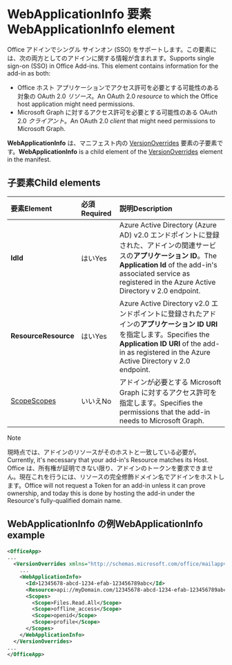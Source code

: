 # <a name="webapplicationinfo-element"></a><span data-ttu-id="c88f2-101">WebApplicationInfo 要素</span><span class="sxs-lookup"><span data-stu-id="c88f2-101">WebApplicationInfo element</span></span>

<span data-ttu-id="c88f2-102">Office アドインでシングル サインオン (SSO) をサポートします。この要素には、次の両方としてのアドインに関する情報が含まれます。</span><span class="sxs-lookup"><span data-stu-id="c88f2-102">Supports single sign-on (SSO) in Office Add-ins. This element contains information for the add-in as both:</span></span>

- <span data-ttu-id="c88f2-103">Office ホスト アプリケーションでアクセス許可を必要とする可能性のある対象の OAuth 2.0 *リソース*。</span><span class="sxs-lookup"><span data-stu-id="c88f2-103">An OAuth 2.0 *resource* to which the Office host application might need permissions.</span></span>
- <span data-ttu-id="c88f2-104">Microsoft Graph に対するアクセス許可を必要とする可能性のある OAuth 2.0 *クライアント*。</span><span class="sxs-lookup"><span data-stu-id="c88f2-104">An OAuth 2.0 *client* that might need permissions to Microsoft Graph.</span></span>

<span data-ttu-id="c88f2-105">**WebApplicationInfo** は、マニフェスト内の [VersionOverrides](versionoverrides.md) 要素の子要素です。</span><span class="sxs-lookup"><span data-stu-id="c88f2-105">**WebApplicationInfo** is a child element of the [VersionOverrides](versionoverrides.md) element in the manifest.</span></span>  

## <a name="child-elements"></a><span data-ttu-id="c88f2-106">子要素</span><span class="sxs-lookup"><span data-stu-id="c88f2-106">Child elements</span></span>

|  <span data-ttu-id="c88f2-107">要素</span><span class="sxs-lookup"><span data-stu-id="c88f2-107">Element</span></span> |  <span data-ttu-id="c88f2-108">必須</span><span class="sxs-lookup"><span data-stu-id="c88f2-108">Required</span></span>  |  <span data-ttu-id="c88f2-109">説明</span><span class="sxs-lookup"><span data-stu-id="c88f2-109">Description</span></span>  |
|:-----|:-----|:-----|
|  <span data-ttu-id="c88f2-110">**Id**</span><span class="sxs-lookup"><span data-stu-id="c88f2-110">**Id**</span></span>    |  <span data-ttu-id="c88f2-111">はい</span><span class="sxs-lookup"><span data-stu-id="c88f2-111">Yes</span></span>   |  <span data-ttu-id="c88f2-112">Azure Active Directory (Azure AD) v2.0 エンドポイントに登録された、アドインの関連サービスの**アプリケーション ID**。</span><span class="sxs-lookup"><span data-stu-id="c88f2-112">The **Application Id** of the add-in's associated service as registered in the Azure Active Directory v 2.0 endpoint.</span></span>|
|  <span data-ttu-id="c88f2-113">**Resource**</span><span class="sxs-lookup"><span data-stu-id="c88f2-113">**Resource**</span></span>  |  <span data-ttu-id="c88f2-114">はい</span><span class="sxs-lookup"><span data-stu-id="c88f2-114">Yes</span></span>   |  <span data-ttu-id="c88f2-115">Azure Active Directory v2.0 エンドポイントに登録されたアドインの**アプリケーション ID URI** を指定します。</span><span class="sxs-lookup"><span data-stu-id="c88f2-115">Specifies the **Application ID URI** of the add-in as registered in the Azure Active Directory v 2.0 endpoint.</span></span>|
|  [<span data-ttu-id="c88f2-116">Scope</span><span class="sxs-lookup"><span data-stu-id="c88f2-116">Scopes</span></span>](scopes.md)                |  <span data-ttu-id="c88f2-117">いいえ</span><span class="sxs-lookup"><span data-stu-id="c88f2-117">No</span></span>  |  <span data-ttu-id="c88f2-118">アドインが必要とする Microsoft Graph に対するアクセス許可を指定します。</span><span class="sxs-lookup"><span data-stu-id="c88f2-118">Specifies the permissions that the add-in needs to Microsoft Graph.</span></span>  |

> [!NOTE] 
> <span data-ttu-id="c88f2-119">現時点では、アドインのリソースがそのホストと一致している必要が。</span><span class="sxs-lookup"><span data-stu-id="c88f2-119">Currently, it's necessary that your add-in's Resource matches its Host.</span></span> <span data-ttu-id="c88f2-120">Office は、所有権が証明できない限り、アドインのトークンを要求できません。現在これを行うには、リソースの完全修飾ドメイン名でアドインをホストします。</span><span class="sxs-lookup"><span data-stu-id="c88f2-120">Office will not request a Token for an add-in unless it can prove ownership, and today this is done by hosting the add-in under the Resource's fully-qualified domain name.</span></span>

## <a name="webapplicationinfo-example"></a><span data-ttu-id="c88f2-121">WebApplicationInfo の例</span><span class="sxs-lookup"><span data-stu-id="c88f2-121">WebApplicationInfo example</span></span>

```xml
<OfficeApp>
...
  <VersionOverrides xmlns="http://schemas.microsoft.com/office/mailappversionoverrides" xsi:type="VersionOverridesV1_0">
    ...
    <WebApplicationInfo>
      <Id>12345678-abcd-1234-efab-123456789abc</Id>
      <Resource>api://myDomain.com/12345678-abcd-1234-efab-123456789abc<Resource>
      <Scopes>
        <Scope>Files.Read.All</Scope>
        <Scope>offline_access</Scope>
        <Scope>openid</Scope>
        <Scope>profile</Scope>        
      </Scopes>
    </WebApplicationInfo>
  </VersionOverrides>
...
</OfficeApp>
```
